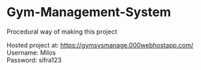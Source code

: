 # Gym-Management-System
Procedural way of making this project

Hosted project at: https://gymsysmanage.000webhostapp.com/ <br>
Username: Milos <br>
Password: sifra123
